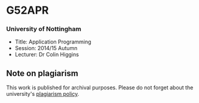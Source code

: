 # G52APR
### University of Nottingham
* Title: Application Programming
* Session: 2014/15 Autumn
* Lecturer: Dr Colin Higgins


## Note on plagiarism
This work is published for archival purposes. Please do not forget about the university's [plagiarism policy](https://www.nottingham.ac.uk/studyingeffectively/writing/plagiarism/index.aspx).
